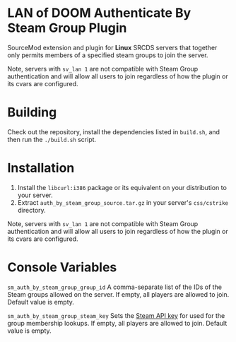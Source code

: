 # LAN of DOOM Authenticate By Steam Group Plugin
SourceMod extension and plugin for **Linux** SRCDS servers that together only permits members of a specified steam groups to join the server.

Note, servers with ``sv_lan 1`` are not compatible with Steam Group authentication and will allow all users to join regardless of how the plugin or its cvars are configured.

# Building
Check out the repository, install the dependencies listed in ``build.sh``, and then run the ``./build.sh`` script.

# Installation
1) Install the ``libcurl:i386`` package or its equivalent on your distribution to your server.
2) Extract ``auth_by_steam_group_source.tar.gz`` in your server's ``css/cstrike`` directory.

Note, servers with ``sv_lan 1`` are not compatible with Steam Group authentication and will allow all users to join regardless of how the plugin or its cvars are configured.

# Console Variables
``sm_auth_by_steam_group_group_id`` A comma-separate list of the IDs of the Steam groups allowed on the server. If empty, all players are allowed to join. Default value is empty.

``sm_auth_by_steam_group_steam_key`` Sets the [Steam API key](https://steamcommunity.com/dev/apikey) for used for the group membership lookups. If empty, all players are allowed to join. Default value is empty.